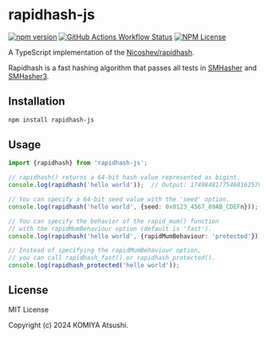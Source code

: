 # rapidhash-js

[![npm version](https://badge.fury.io/js/rapidhash-js.svg)](https://badge.fury.io/js/rapidhash-js)
[![GitHub Actions Workflow Status](https://img.shields.io/github/actions/workflow/status/komiya-atsushi/rapidhash-js/test.yaml)](https://github.com/komiya-atsushi/rapidhash-js/actions/workflows/test.yaml)
[![NPM License](https://img.shields.io/npm/l/rapidhash-js)](https://opensource.org/licenses/MIT)

A TypeScript implementation of the [Nicoshev/rapidhash](https://github.com/Nicoshev/rapidhash).

Rapidhash is a fast hashing algorithm that passes all tests in [SMHasher](https://github.com/rurban/smhasher) and [SMHasher3](https://gitlab.com/fwojcik/smhasher3).

## Installation


```bash
npm install rapidhash-js
```

## Usage

```typescript
import {rapidhash} from 'rapidhash-js';

// rapidhash() returns a 64-bit hash value represented as bigint.
console.log(rapidhash('hello world'));  // Output: 17498481775468162579n

// You can specify a 64-bit seed value with the 'seed' option.
console.log(rapidhash('hello world', {seed: 0x0123_4567_89AB_CDEFn}));  // Output: 9400866032237060842n

// You can specify the behavior of the rapid_mum() function
// with the rapidMumBehaviour option (default is 'fast').
console.log(rapidhash('hello world', {rapidMumBehaviour: 'protected'}));  // Output: 16019612682927597028n

// Instead of specifying the rapidMumBehaviour option,
// you can call rapidhash_fast() or rapidhash_protected().
console.log(rapidhash_protected('hello world'));
```

## License

MIT License

Copyright (c) 2024 KOMIYA Atsushi.
